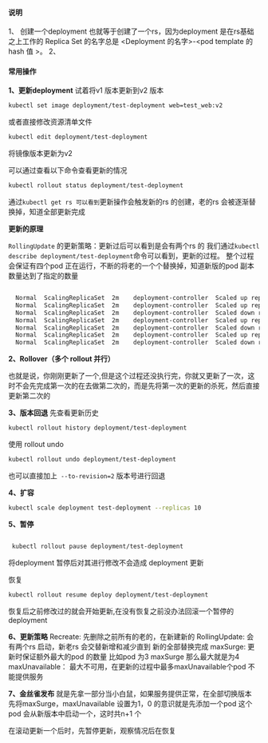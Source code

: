 #### 说明

1、 创建一个deployment 也就等于创建了一个rs，因为deployment 是在rs基础之上工作的
Replica Set 的名字总是 <Deployment 的名字>-<pod template 的 hash 值 >。
2、


#### 常用操作
**1、更新deployment**
试着将v1 版本更新到v2 版本
```bash
kubectl set image deployment/test-deployment web=test_web:v2
```
或者直接修改资源清单文件

```bash
kubectl edit deployment/test-deployment
```
将镜像版本更新为v2

可以通过查看以下命令查看更新的情况
```bash
kubectl rollout status deployment/test-deployment
```

通过`kubectl get rs 可以看到`更新操作会触发新的rs 的创建，老的rs 会被逐渐替换掉，知道全部更新完成

**更新的原理**

`RollingUpdate` 的更新策略：更新过后可以看到是会有两个rs 的
我们通过`kubectl describe deployment/test-deployment`命令可以看到，更新的过程。
整个过程会保证有四个pod 正在运行，不断的将老的一个个替换掉，知道新版的pod 副本数量达到了指定的数量
```bash

  Normal  ScalingReplicaSet  2m    deployment-controller  Scaled up replica set test-deployment-578c4cfdf6 to 3
  Normal  ScalingReplicaSet  2m    deployment-controller  Scaled up replica set test-deployment-7864476b7f to 1
  Normal  ScalingReplicaSet  2m    deployment-controller  Scaled down replica set test-deployment-578c4cfdf6 to 2
  Normal  ScalingReplicaSet  2m    deployment-controller  Scaled up replica set test-deployment-7864476b7f to 2
  Normal  ScalingReplicaSet  2m    deployment-controller  Scaled down replica set test-deployment-578c4cfdf6 to 1
  Normal  ScalingReplicaSet  2m    deployment-controller  Scaled up replica set test-deployment-7864476b7f to 3
  Normal  ScalingReplicaSet  2m    deployment-controller  Scaled down replica set test-deployment-578c4cfdf6 to 0

```

**2、Rollover（多个 rollout 并行）**

也就是说，你刚刚更新了一个,但是这个过程还没执行完，你就又更新了一次，这时不会先完成第一次的在去做第二次的，而是先将第一次的更新的杀死，然后直接更新第二次的


**3、版本回退**
先查看更新历史
```bash
kubectl rollout history deployment/test-deployment
```
使用 rollout undo 
```bash
kubectl rollout undo deployment/test-deployment
```
也可以直接加上` --to-revision=2` 版本号进行回退


**4、扩容**
```bash
kubectl scale deployment test-deployment --replicas 10
```

**5、暂停**
```bash

 kubectl rollout pause deployment/test-deployment
```
将deployment 暂停后对其进行修改不会造成 deployment 更新

恢复
```bash
kubectl rollout resume deploy deployment/test-deployment
```
恢复后之前修改过的就会开始更新,在没有恢复之前没办法回滚一个暂停的deployment

**6、更新策略**
Recreate: 先删除之前所有的老的，在新建新的
RollingUpdate: 会有两个rs 启动，新老rs 会交替新增和减少直到 新的全部替换完成
	maxSurge: 更新时保证额外最大的pod 的数量   比如pod 为3 maxSurge 那么最大就是为4
	maxUnavailable： 最大不可用，在更新的过程中最多maxUnavailable个pod 不能提供服务
	
	
**7、金丝雀发布**
就是先拿一部分当小白鼠，如果服务提供正常，在全部切换版本
先将maxSurge，maxUnavailable 设置为1，0 的意识就是先添加一个pod
这个pod 会从新版本中启动一个，这时共n+1 个

在滚动更新一个后时，先暂停更新，观察情况后在恢复









